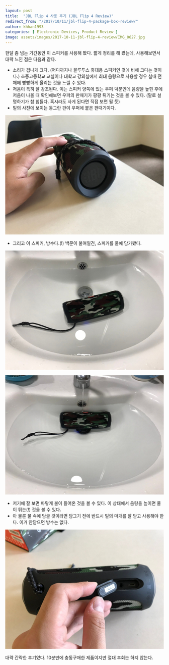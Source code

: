 ```yaml
---
layout: post
title:  "JBL Flip 4 사용 후기 (JBL Flip 4 Review)"
redirect_from: "/2017/10/11/jbl-flip-4-package-box-review/"
author: khhan1993
categories: [ Electronic Devices, Product Review ]
image: assets/images/2017-10-11-jbl-flip-4-review/IMG_0627.jpg
---
```


한달 좀 넘는 기간동안 이 스피커를 사용해 봤다. 짧게 정리를 해 봤는데, 사용해보면서 대략 느낀 점은 다음과 같다.

- 소리가 겁나게 크다. (어디까지나 블루투스 휴대용 스피커인 것에 비해 크다는 것이다.) 초중고등학교 교실이나 대학교 강의실에서 최대 음량으로 사용할 경우 실내 전체에 빵빵하게 울리는 것을 느낄 수 있다.
- 저음이 특히 잘 강조된다. 이는 스피커 양쪽에 있는 우퍼 덕분인데 음량을 높힌 후에 저음이 나올 때 확인해보면 우퍼의 판때기가 팡팡 튀기는 것을 볼 수 있다. (말로 설명하기가 참 힘들다. 혹시라도 사게 된다면 직접 보면 될 듯)
- 밑의 사진에 보이는 동그란 판이 우퍼에 붙은 판때기이다.

![JBL Flip 4 overview](/assets/images/2017-10-11-jbl-flip-4-review/IMG_0634-1.jpg)

- 그리고 이 스피커, 방수다.(!) 백문이 불여일견, 스피커를 물에 담가봤다.

![JBL Flip 4 in the water 1](/assets/images/2017-10-11-jbl-flip-4-review/IMG_0750-1.jpg)

![JBL Flip 4 in the water 2](/assets/images/2017-10-11-jbl-flip-4-review/IMG_0753.jpg)

- 저기에 잘 보면 파랗게 불이 들어온 것을 볼 수 있다. 이 상태에서 음량을 높이면 물이 튀는(!) 것을 볼 수 있다.
- 아 물론 물 속에 담글 것이라면 담그기 전에 반드시 밑의 마개를 잘 닫고 사용해야 한다. 이거 안닫으면 방수는 없다.

![JBL Flip 4 waterproof plug](/assets/images/2017-10-11-jbl-flip-4-review/IMG_0635-2.jpg)

대략 간략한 후기였다. 10분만에 충동구매한 제품이지만 절대 후회는 하지 않는다.